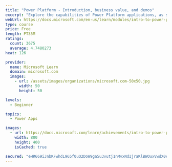 ```yaml
---
title: "Power Platform - Introduction, business value, and demos"
excerpt: "Explore the capabilities of Power Platform applications, as seen in demonstrations and customer case studies."
webUrl: https://docs.microsoft.com/en-us/learn/modules/intro-to-power-platform-mba/
type: course
price: Free
length: PT35M
ratings:
  count: 3675
  average: 4.7480273
heat: 126

provider:
  name: Microsoft Learn
  domain: microsoft.com
  images:
    - url: /assets/images/organizations/microsoft.com-50x50.jpg
      width: 50
      height: 50

levels:
  - Beginner

topics:
  - Power Apps

images:
  - url: https://docs.microsoft.com/learn/achievements/intro-to-power-platform-social.png
    width: 800
    height: 400
    isCached: true

secured: "eHR669iJnbKFwhdL965f0uQ2DoW9ga5u3vutj1nMvxNdIjraKlBWOuxVwdX0ee6gbUACEJ3uqhlrT2hY7YiZBw9F1gyWlRmg+IutWu9QTzWOmDVLK+FtyGJxIIV8i8OCx0r7YiHkTSBe4Bv7DQ+qRy1hxHChsVZ7Jb7ltjr2ZRnEcjmM9v8KHJJfRrep8QnyVW3rh/oEJCk0bQyBAk62nerGDiSzeX47XgwnsAwimxd6CgrYdsbJUwywzFQllpeJj+aV7hRNDlJ6MQKGopz9KWV/WujP402rRt6hyyVNM3xysmTUjb7ddkcifj5I2YnM4qGDsYGuCo82sm+YjbcHTW3MjDv/JF65D1QJZtsXH1LXZ9r9mD4drbMc7TCtGWzd8jdBoGUNLQ1s9iizTSjbBw==;Mz5sxLjwCxZbPRiKjhVbYw=="
---
```


